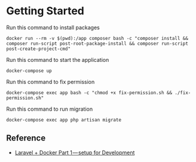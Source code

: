 # Getting Started
Run this command to install packages
```
docker run --rm -v $(pwd):/app composer bash -c "composer install && composer run-script post-root-package-install && composer run-script post-create-project-cmd"
```

Run this command to start the application
```
docker-compose up
```

Run this command to fix permission
```
docker-compose exec app bash -c "chmod +x fix-permission.sh && ./fix-permission.sh"
```

Run this command to run migration
```
docker-compose exec app php artisan migrate
```


## Reference
* [Laravel + Docker Part 1 — setup for Development](https://medium.com/@shakyShane/laravel-docker-part-1-setup-for-development-e3daaefaf3c)